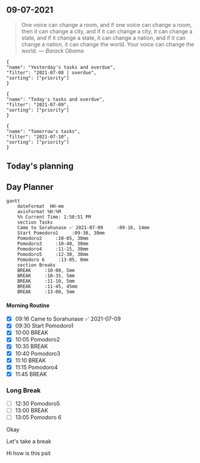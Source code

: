 ## 09-07-2021 

> One voice can change a room, and if one voice can change a room, then it can change a city, and if it can change a city, it can change a state, and if it change a state, it can change a nation, and if it can change a nation, it can change the world. Your voice can change the world.
> &mdash; <cite>Barack Obama</cite>

```todoist
{
"name": "Yesterday's tasks and overdue",
"filter": "2021-07-08 | overdue",
"sorting": ["priority"]
}
```



```todoist
{
"name": "Today's tasks and overdue",
"filter": "2021-07-09",
"sorting": ["priority"]
}
```


```todoist
{
"name": "Tomorrow's tasks",
"filter": "2021-07-10",
"sorting": ["priority"]
}
```
## Today's planning
## Day Planner
```mermaid
gantt
    dateFormat  HH-mm
    axisFormat %H:%M
    %% Current Time: 1:50:51 PM
    section Tasks
    Came to Sorahunase ✅ 2021-07-09     :09-16, 14mm
    Start Pomodoro1     :09-30, 30mm
    Pomodoro2     :10-05, 30mm
    Pomodoro3     :10-40, 30mm
    Pomodoro4     :11-15, 30mm
    Pomodoro5     :12-30, 30mm
    Pomodoro 6     :13-05, 0mm
    section Breaks
    BREAK     :10-00, 5mm
    BREAK     :10-35, 5mm
    BREAK     :11-10, 5mm
    BREAK     :11-45, 45mm
    BREAK     :13-00, 5mm
```

#### Morning Routine
- [x] 09:16 Came to Sorahunase ✅ 2021-07-09
- [x] 09:30 Start Pomodoro1
- [x] 10:00 BREAK
- [x] 10:05 Pomodoro2
- [x] 10:35 BREAK
- [x] 10:40 Pomodoro3
- [x] 11:10 BREAK
- [x] 11:15 Pomodoro4
- [x] 11:45 BREAK
### Long Break
- [ ] 12:30 Pomodoro5
- [ ] 13:00 BREAK
- [ ] 13:05 Pomodoro 6

Okay


Let's take a break

Hi how is this psit